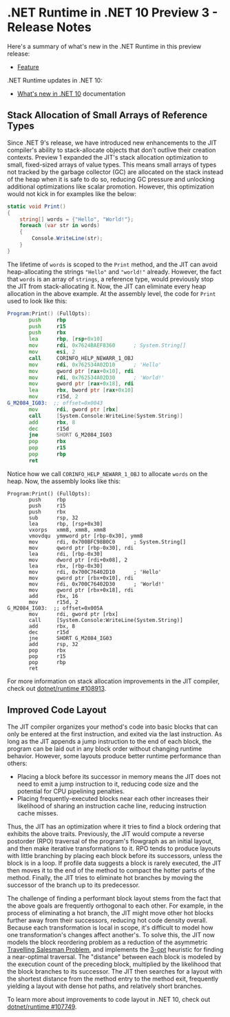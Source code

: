 # .NET Runtime in .NET 10 Preview 3 - Release Notes

Here's a summary of what's new in the .NET Runtime in this preview release:

- [Feature](#feature)

.NET Runtime updates in .NET 10:

- [What's new in .NET 10](https://learn.microsoft.com/dotnet/core/whats-new/dotnet-10/overview) documentation

## Stack Allocation of Small Arrays of Reference Types

Since .NET 9's release, we have introduced new enhancements to the JIT compiler's ability to stack-allocate objects that don't outlive their creation contexts. Preview 1 expanded the JIT's stack allocation optimization to small, fixed-sized arrays of value types. This means small arrays of types not tracked by the garbage collector (GC) are allocated on the stack instead of the heap when it is safe to do so, reducing GC pressure and unlocking additional optimizations like scalar promotion. However, this optimization would not kick in for examples like the below:

```csharp
static void Print()
{
    string[] words = {"Hello", "World!"};
    foreach (var str in words)
    {
        Console.WriteLine(str);
    }
}
```

The lifetime of `words` is scoped to the `Print` method, and the JIT can avoid heap-allocating the strings `"Hello"` and `"world!"` already. However, the fact that `words` is an array of `strings`, a reference type, would previously stop the JIT from stack-allocating it. Now, the JIT can eliminate every heap allocation in the above example. At the assembly level, the code for `Print` used to look like this:
```asm
Program:Print() (FullOpts):
       push     rbp
       push     r15
       push     rbx
       lea      rbp, [rsp+0x10]
       mov      rdi, 0x7624BAEF8360      ; System.String[]
       mov      esi, 2
       call     CORINFO_HELP_NEWARR_1_OBJ
       mov      rdi, 0x762534A02D10      ; 'Hello'
       mov      gword ptr [rax+0x10], rdi
       mov      rdi, 0x762534A02D30      ; 'World!'
       mov      gword ptr [rax+0x18], rdi
       lea      rbx, bword ptr [rax+0x10]
       mov      r15d, 2
G_M2084_IG03:  ;; offset=0x0043
       mov      rdi, gword ptr [rbx]
       call     [System.Console:WriteLine(System.String)]
       add      rbx, 8
       dec      r15d
       jne      SHORT G_M2084_IG03
       pop      rbx
       pop      r15
       pop      rbp
       ret
```

Notice how we call `CORINFO_HELP_NEWARR_1_OBJ` to allocate `words` on the heap. Now, the assembly looks like this:
```
Program:Print() (FullOpts):
       push     rbp
       push     r15
       push     rbx
       sub      rsp, 32
       lea      rbp, [rsp+0x30]
       vxorps   xmm8, xmm8, xmm8
       vmovdqu  ymmword ptr [rbp-0x30], ymm8
       mov      rdi, 0x700BFC98B0C0      ; System.String[]
       mov      qword ptr [rbp-0x30], rdi
       lea      rdi, [rbp-0x30]
       mov      dword ptr [rdi+0x08], 2
       lea      rbx, [rbp-0x30]
       mov      rdi, 0x700C76402D10      ; 'Hello'
       mov      gword ptr [rbx+0x10], rdi
       mov      rdi, 0x700C76402D30      ; 'World!'
       mov      gword ptr [rbx+0x18], rdi
       add      rbx, 16
       mov      r15d, 2
G_M2084_IG03:  ;; offset=0x005A
       mov      rdi, gword ptr [rbx]
       call     [System.Console:WriteLine(System.String)]
       add      rbx, 8
       dec      r15d
       jne      SHORT G_M2084_IG03
       add      rsp, 32
       pop      rbx
       pop      r15
       pop      rbp
       ret
```

For more information on stack allocation improvements in the JIT compiler, check out [dotnet/runtime #108913](https://github.com/dotnet/runtime/issues/108913).

## Improved Code Layout

The JIT compiler organizes your method's code into basic blocks that can only be entered at the first instruction, and exited via the last instruction. As long as the JIT appends a jump instruction to the end of each block, the program can be laid out in any block order without changing runtime behavior. However, some layouts produce better runtime performance than others:

* Placing a block before its successor in memory means the JIT does not need to emit a jump instruction to it, reducing code size and the potential for CPU pipelining penalties.
* Placing frequently-executed blocks near each other increases their likelihood of sharing an instruction cache line, reducing instruction cache misses.

Thus, the JIT has an optimization where it tries to find a block ordering that exhibits the above traits. Previously, the JIT would compute a reverse postorder (RPO) traversal of the program's flowgraph as an initial layout, and then make iterative transformations to it. RPO tends to produce layouts with little branching by placing each block before its successors, unless the block is in a loop. If profile data suggests a block is rarely executed, the JIT then moves it to the end of the method to compact the hotter parts of the method. Finally, the JIT tries to eliminate hot branches by moving the successor of the branch up to its predecessor.

The challenge of finding a performant block layout stems from the fact that the above goals are frequently orthogonal to each other. For example, in the process of eliminating a hot branch, the JIT might move other hot blocks further away from their successors, reducing hot code density overall. Because each transformation is local in scope, it's difficult to model how one transformation's changes affect another's. To solve this, the JIT now models the block reordering problem as a reduction of the asymmetric [Travelling Salesman Problem](https://en.wikipedia.org/wiki/Travelling_salesman_problem), and implements the [3-opt](https://en.wikipedia.org/wiki/3-opt) heuristic for finding a near-optimal traversal. The "distance" between each block is modeled by the execution count of the preceding block, multiplied by the likelihood that the block branches to its successor. The JIT then searches for a layout with the shortest distance from the method entry to the method exit, frequently yielding a layout with dense hot paths, and relatively short branches.

To learn more about improvements to code layout in .NET 10, check out [dotnet/runtime #107749](https://github.com/dotnet/runtime/issues/107749).
